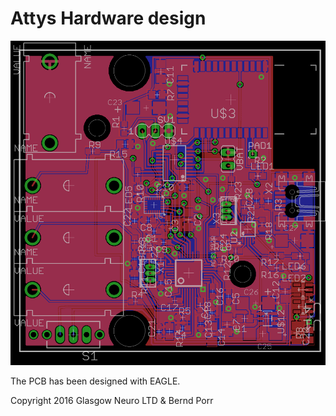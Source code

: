 # Attys Hardware design

![alt tag](topview.png)

The PCB has been designed with EAGLE.

Copyright 2016 Glasgow Neuro LTD & Bernd Porr
